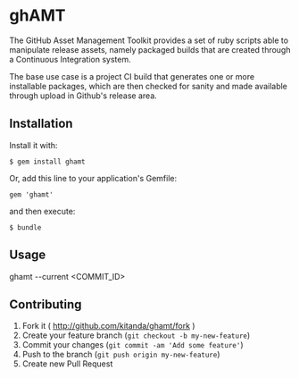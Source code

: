 # ghAMT

  The GitHub Asset Management Toolkit provides a set of ruby scripts able to manipulate release assets, namely packaged builds that are created through a Continuous Integration system.

  The base use case is a project CI build that generates one or more installable packages, which are then checked for sanity and made available through upload in Github's release area.

## Installation

Install it with:

    $ gem install ghamt


Or, add this line to your application's Gemfile:

    gem 'ghamt'

and then execute:

    $ bundle

## Usage

ghamt --current <COMMIT_ID>

## Contributing

1. Fork it ( http://github.com/kitanda/ghamt/fork )
2. Create your feature branch (`git checkout -b my-new-feature`)
3. Commit your changes (`git commit -am 'Add some feature'`)
4. Push to the branch (`git push origin my-new-feature`)
5. Create new Pull Request
